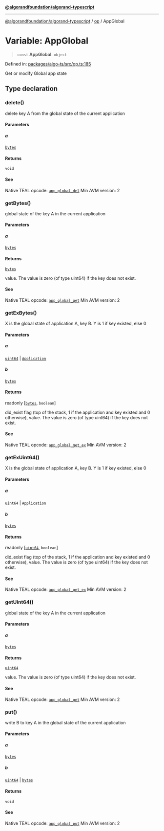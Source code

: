 [**@algorandfoundation/algorand-typescript**](../../../README.md)

***

[@algorandfoundation/algorand-typescript](../../../README.md) / [op](../README.md) / AppGlobal

# Variable: AppGlobal

> `const` **AppGlobal**: `object`

Defined in: [packages/algo-ts/src/op.ts:185](https://github.com/algorandfoundation/puya-ts/blob/89ee9cf9a58d93e3ffbb727cfadf537835799a71/packages/algo-ts/src/op.ts#L185)

Get or modify Global app state

## Type declaration

### delete()

delete key A from the global state of the current application

#### Parameters

##### a

[`bytes`](../../../type-aliases/bytes.md)

#### Returns

`void`

#### See

Native TEAL opcode: [`app_global_del`](https://developer.algorand.org/docs/get-details/dapps/avm/teal/opcodes/v10/#app_global_del)
Min AVM version: 2

### getBytes()

global state of the key A in the current application

#### Parameters

##### a

[`bytes`](../../../type-aliases/bytes.md)

#### Returns

[`bytes`](../../../type-aliases/bytes.md)

value. The value is zero (of type uint64) if the key does not exist.

#### See

Native TEAL opcode: [`app_global_get`](https://developer.algorand.org/docs/get-details/dapps/avm/teal/opcodes/v10/#app_global_get)
Min AVM version: 2

### getExBytes()

X is the global state of application A, key B. Y is 1 if key existed, else 0

#### Parameters

##### a

[`uint64`](../../../type-aliases/uint64.md) | [`Application`](../../../type-aliases/Application.md)

##### b

[`bytes`](../../../type-aliases/bytes.md)

#### Returns

readonly \[[`bytes`](../../../type-aliases/bytes.md), `boolean`\]

did_exist flag (top of the stack, 1 if the application and key existed and 0 otherwise), value. The value is zero (of type uint64) if the key does not exist.

#### See

Native TEAL opcode: [`app_global_get_ex`](https://developer.algorand.org/docs/get-details/dapps/avm/teal/opcodes/v10/#app_global_get_ex)
Min AVM version: 2

### getExUint64()

X is the global state of application A, key B. Y is 1 if key existed, else 0

#### Parameters

##### a

[`uint64`](../../../type-aliases/uint64.md) | [`Application`](../../../type-aliases/Application.md)

##### b

[`bytes`](../../../type-aliases/bytes.md)

#### Returns

readonly \[[`uint64`](../../../type-aliases/uint64.md), `boolean`\]

did_exist flag (top of the stack, 1 if the application and key existed and 0 otherwise), value. The value is zero (of type uint64) if the key does not exist.

#### See

Native TEAL opcode: [`app_global_get_ex`](https://developer.algorand.org/docs/get-details/dapps/avm/teal/opcodes/v10/#app_global_get_ex)
Min AVM version: 2

### getUint64()

global state of the key A in the current application

#### Parameters

##### a

[`bytes`](../../../type-aliases/bytes.md)

#### Returns

[`uint64`](../../../type-aliases/uint64.md)

value. The value is zero (of type uint64) if the key does not exist.

#### See

Native TEAL opcode: [`app_global_get`](https://developer.algorand.org/docs/get-details/dapps/avm/teal/opcodes/v10/#app_global_get)
Min AVM version: 2

### put()

write B to key A in the global state of the current application

#### Parameters

##### a

[`bytes`](../../../type-aliases/bytes.md)

##### b

[`uint64`](../../../type-aliases/uint64.md) | [`bytes`](../../../type-aliases/bytes.md)

#### Returns

`void`

#### See

Native TEAL opcode: [`app_global_put`](https://developer.algorand.org/docs/get-details/dapps/avm/teal/opcodes/v10/#app_global_put)
Min AVM version: 2
